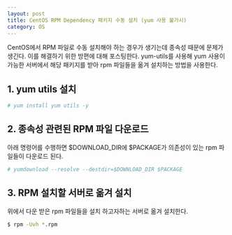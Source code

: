 ```yaml
---
layout: post
title: CentOS RPM Dependency 패키지 수동 설치 (yum 사용 불가시)
category: OS
---
```


CentOS에서 RPM 파일로 수동 설치해야 하는 경우가 생기는데 종속성 때문에 문제가 생긴다.
이를 해결하기 위한 방편에 대해 포스팅한다. 
yum-utils를 사용해 yum 사용이 가능한 서버에서 해당 패키지를 받아 rpm 파일들을 옮겨 설치하는 방법을 사용한다.

## 1. yum utils 설치

~~~bash
# yum install yum utils -y
~~~

## 2. 종속성 관련된 RPM 파일 다운로드

아래 명령어를 수행하면 $DOWNLOAD_DIR에 $PACKAGE가 의존성이 있는 rpm 파일들이 다운로드 된다.

```bash
# yumdownload --resolve --destdir=$DOWNLOAD_DIR $PACKAGE
```

## 3. RPM 설치할 서버로 옮겨 설치

위에서 다운 받은 rpm 파일들을 설치 하고자하는 서버로 옮겨 설치한다.

```bash
$ rpm -Uvh *.rpm
```
